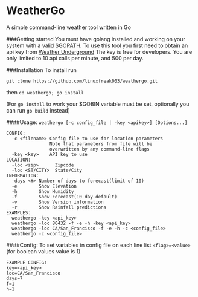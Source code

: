 # WeatherGo
A simple command-line weather tool written in Go

###Getting started
You must have golang installed and working on your system with a valid
$GOPATH.
To use this tool you first need to obtain an api key from
[Weather Underground](https://www.wunderground.com/weather/api)
The key is free for developers. You are only limited to 10 api calls per minute,
and 500 per day.

###Installation
To install run

`git clone https://github.com/linuxfreak003/weathergo.git`

then `cd weathergo; go install`

(For `go install` to work your $GOBIN variable must be set, optionally
  you can run `go build` instead)

####Usage: `weathergo [-c config_file | -key <apikey>] [Options...]`

```
CONFIG:
  -c <filename> Config file to use for location parameters
                Note that parameters from file will be
                overwritten by any command-line flags
  -key <key>    API key to use
LOCATION:
  -loc <zip>      Zipcode
  -loc <ST/CITY>  State/City
INFORMATION:
  -days <#> Number of days to forecast(limit of 10)
  -e        Show Elevation
  -h        Show Humidity
  -f        Show Forecast(10 day default)
  -v        Show Version information
  -r        Show Rainfall predictions
EXAMPLES:
  weathergo -key <api_key>
  weathergo -loc 80432 -f -e -h -key <api_key>
  weathergo -loc CA/San_Francisco -f -e -h -c <config_file>
  weathergo -c <config_file>
```

####Config:
To set variables in config file on each line list `<flag>=<value>` (for boolean values value is 1)

```
EXAMPLE CONFIG:
key=<api_key>
loc=CA/San_Francisco
days=7
f=1
h=1
```

